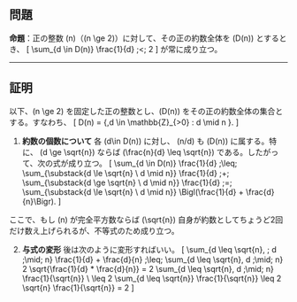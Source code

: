 ## 問題
**命題**：正の整数 \(n\)（\(n \ge 2\)）に対して、その正の約数全体を \(D(n)\) とするとき、
\[
  \sum_{d \in D(n)} \frac{1}{d} \;<\; 2
\]
が常に成り立つ。

---

## 証明
以下、\(n \ge 2\) を固定した正の整数とし、\(D(n)\) をその正の約数全体の集合とする。すなわち、
\[
  D(n) = \{\,d \in \mathbb{Z}_{>0} : d \mid n \}.
\]

1. **約数の個数について**
各 \(d\in D(n)\) に対し、 \(n/d\) も \(D(n)\) に属する。特に、 \(d \ge \sqrt{n}\) ならば \(\frac{n}{d} \leq \sqrt{n}\) である。したがって、次の式が成り立つ。
\[
\sum_{d \in D(n)} \frac{1}{d}
\;\leq\;
\sum_{\substack{d \le \sqrt{n} \\ d \mid n}} \frac{1}{d}
\;+\;
\sum_{\substack{d \ge \sqrt{n} \\ d \mid n}} \frac{1}{d}
\;=\;
\sum_{\substack{d \le \sqrt{n} \\ d \mid n}} 
\Bigl(\frac{1}{d} + \frac{d}{n}\Bigr).
\]

ここで、もし \(n\) が完全平方数ならば \(\sqrt{n}\) 自身が約数としてちょうど2回だけ数え上げられるが、不等式のため成り立つ。

2. **与式の変形**
後は次のように変形すればいい。
\[
    \sum_{d \leq \sqrt{n}, \; d \;\mid\; n} \frac{1}{d} + \frac{d}{n} \;\leq\; \sum_{d \leq \sqrt{n}, d \;\mid\; n} 2 \sqrt{\frac{1}{d} * \frac{d}{n}} = 2 \sum_{d \leq \sqrt{n}, d \;\mid\; n} \frac{1}{\sqrt{n}} \\
    \leq 2 \sum_{d \leq \sqrt{n}} \frac{1}{\sqrt{n}} \leq 2 \sqrt{n} \frac{1}{\sqrt{n}} = 2
\]
